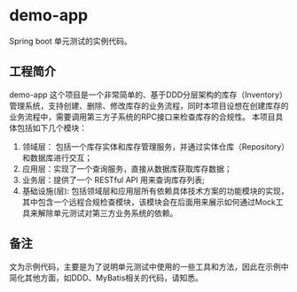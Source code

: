 # demo-app
Spring boot 单元测试的实例代码。

## 工程简介

demo-app 这个项目是一个非常简单的、基于DDD分层架构的库存（Inventory）管理系统，支持创建、删除、修改库存的业务流程，同时本项目设想在创建库存的业务流程中，需要调用第三方子系统的RPC接口来检查库存的合规性。 本项目具体包括如下几个模块：
1. 领域层： 包括一个库存实体和库存管理服务，并通过实体仓库（Repository）和数据库进行交互；
2. 应用层：实现了一个查询服务，直接从数据库获取库存数据；
3. 业务层：提供了一个 RESTful API 用来查询库存列表;
4. 基础设施(层): 包括领域层和应用层所有依赖具体技术方案的功能模块的实现，其中包含一个远程合规检查模块，该模块会在后面用来展示如何通过Mock工具来解除单元测试对第三方业务系统的依赖。

## 备注
文为示例代码，主要是为了说明单元测试中使用的一些工具和方法，因此在示例中简化其他方面，如DDD、MyBatis相关的代码，请知悉。
